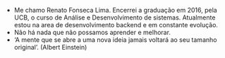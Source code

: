 
- Me chamo Renato Fonseca Lima. Encerrei a graduação em 2016, pela UCB, o curso de Análise e Desenvolvimento de sistemas. Atualmente estou na area de desenvolvimento backend e em constante evolução.
- Não há nada que não possamos aprender e melhorar.
- ‘A mente que se abre a uma nova ideia jamais voltará ao seu tamanho original’. (Albert Einstein)


